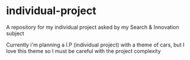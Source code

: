 # individual-project
A repository for my individual project asked by my Search &amp; Innovation subject

Currently i'm planning a I.P (individual project) with a theme of cars, 
but I love this theme so I must be careful with the project complexity
